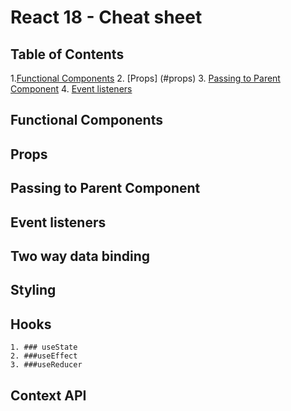 # React 18 - Cheat sheet

## Table of Contents

1.[Functional Components](#functional-components) 
2. [Props] (#props)
3. [Passing to Parent Component](#passing-to-parent-component)
4. [Event listeners](#event-listeners) 

## Functional Components

## Props

## Passing to Parent Component

## Event listeners

## Two way data binding

## Styling

## Hooks
    1. ### useState
    2. ###useEffect
    3. ###useReducer

## Context API
